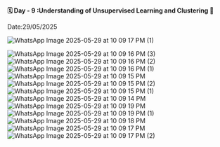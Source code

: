 **🗓 Day - 9 :Understanding of Unsupervised Learning and Clustering 🚀**


Date:29/05/2025

![WhatsApp Image 2025-05-29 at 10 09 17 PM (1)](https://github.com/user-attachments/assets/fb7327bc-4b54-403d-b507-4ccdb631cc0d)

![WhatsApp Image 2025-05-29 at 10 09 16 PM (3)](https://github.com/user-attachments/assets/ca6cf077-ba01-414d-ae81-5b806835859b)
![WhatsApp Image 2025-05-29 at 10 09 16 PM (2)](https://github.com/user-attachments/assets/4abf7c0e-e381-43f1-aa8b-d49fc6acccb4)
![WhatsApp Image 2025-05-29 at 10 09 16 PM (1)](https://github.com/user-attachments/assets/3c28fe2a-6ee5-445d-b939-2cc13c27c0d9)
![WhatsApp Image 2025-05-29 at 10 09 15 PM](https://github.com/user-attachments/assets/c370371f-a0a5-4caf-8cae-5bad84942c0f)
![WhatsApp Image 2025-05-29 at 10 09 15 PM (2)](https://github.com/user-attachments/assets/9b082d5e-1aec-475c-917d-badd356f6f3e)
![WhatsApp Image 2025-05-29 at 10 09 15 PM (1)](https://github.com/user-attachments/assets/80e1aefb-6cb4-4630-8829-2eb82377e57c)
![WhatsApp Image 2025-05-29 at 10 09 14 PM](https://github.com/user-attachments/assets/4e4c8126-7e1e-4801-af41-efac23d67a77)
![WhatsApp Image 2025-05-29 at 10 09 19 PM](https://github.com/user-attachments/assets/e2839f66-feb6-471b-9ff8-e1be64635b60)
![WhatsApp Image 2025-05-29 at 10 09 19 PM (1)](https://github.com/user-attachments/assets/d1cc2e88-7bf5-4131-9750-7debac252c3c)
![WhatsApp Image 2025-05-29 at 10 09 18 PM](https://github.com/user-attachments/assets/914d2d77-18d3-4cd9-98ab-6ac7a5ad83e6)
![WhatsApp Image 2025-05-29 at 10 09 17 PM](https://github.com/user-attachments/assets/47eb8e11-b3c2-46fc-a89e-bcbf1700effd)
![WhatsApp Image 2025-05-29 at 10 09 17 PM (2)](https://github.com/user-attachments/assets/f06aeebb-a66d-4925-8796-db32bc17b123)
